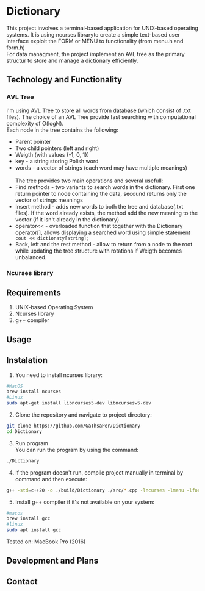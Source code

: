 # Dictionary
This project involves a terminal-based application for UNIX-based operating systems. It is using ncurses libraryto create a simple text-based user interface exploit the FORM or MENU to 
functionality (from menu.h and form.h)</br>
For data managment, the project implement an AVL tree as the primary structur to store and manage a dictionary efficiently.
## Technology and Functionality
### AVL Tree
I'm using AVL Tree to store all words from database (which consist of .txt files). The choice of an AVL Tree provide fast searching with computational complexity of O(logN). </br>
Each node in the tree contains the following:
* Parent pointer
* Two child pointers (left and right)
* Weigth (with values {-1, 0, 1})
* key - a string storing Polish word
* words - a vector of strings (each word may have multiple meanings)
</br></br>
The tree provides two main operations and several usefull:
* Find methods - two variants to search words in the dictionary. First one return pointer to node containing the data, secound returns only the vector of strings meanings
* Insert method - adds new words to both the tree and database(.txt files). If the word already exists, the method add the new meaning to the vector (if it isn't already in the dictionary)
* operator<< - overloaded function that together with the Dictionary operator[], allows displaying a searched word using simple statement ``` cout << dictionaty[string];```
* Back, left and the rest method - allow to return from a node to the root while updating the tree structure with rotations if Weigth becomes unbalanced. 
### Ncurses library
## Requirements
1. UNIX-based Operating System
2. Ncurses library
3. g++ compiler
## Usage
## Instalation
1. You need to install ncurses library:
```bash
#MacOS
brew install ncurses
#Linux
sudo apt-get install libncurses5-dev libncursesw5-dev
```
2. Clone the repository and navigate to project directory:
```bash
git clone https://github.com/GaThsaPer/Dictionary
cd Dictionary
```
3. Run program </br>
You can run the program by using the command:
```bash
./Dictionary
```
4. If the program doesn't run, compile project manually in terminal by command and then execute:
```bash
g++ -std=c++20 -o ./build/Dictionary ./src/*.cpp -lncurses -lmenu -lform
```
5. Install g++ compiler if it's not available on your system:
```bash
#macos
brew install gcc
#linux
sudo apt install gcc
```
Tested on: MacBook Pro (2016)

## Development and Plans
## Contact 
